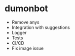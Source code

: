 # dumonbot

- Remove anys
- Integration with suggestions
- Logger
- Tests
- CI/CD
- Fix image issue

